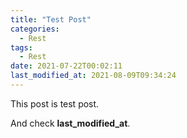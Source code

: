 ```yaml
---
title: "Test Post"
categories:
  - Rest
tags:
  - Rest
date: 2021-07-22T00:02:11
last_modified_at: 2021-08-09T09:34:24
---
```


This post is test post.

And check **last_modified_at**.
